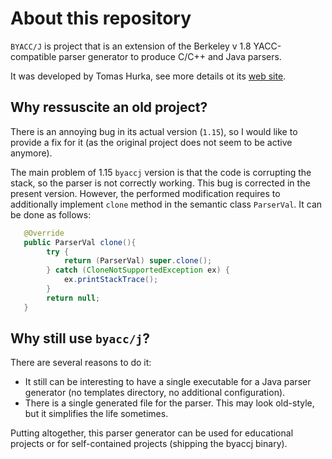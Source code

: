# About this repository

`BYACC/J` is project that is an extension of the Berkeley v 1.8 YACC-compatible parser generator to produce C/C++ and Java parsers.

It was developed by Tomas Hurka, see more details ot its [web site](http://byaccj.sourceforge.net/).

## Why ressuscite an old project?

There is an annoying bug in its actual version (`1.15`), so I would like to provide a fix for it (as the original project does not seem to be active anymore).

The main problem of 1.15 `byaccj` version is that the code is corrupting the stack, so the parser is not correctly working. This bug is corrected in the present version. However, the performed modification requires to additionally implement `clone` method in the semantic class `ParserVal`. It can be done as follows:
```java
   @Override
   public ParserVal clone(){
        try {
            return (ParserVal) super.clone();
        } catch (CloneNotSupportedException ex) {
            ex.printStackTrace();
        }
        return null;
   }
```

## Why still use `byacc/j`?

There are several reasons to do it:

- It still can be interesting to have a single executable for a Java parser generator (no templates directory, no additional configuration).
- There is a single generated file for the parser. This may look old-style, but it simplifies the life sometimes.

Putting altogether, this parser generator can be used for educational projects or for self-contained projects (shipping the byaccj binary). 